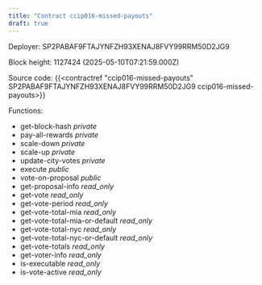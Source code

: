 ```yaml
---
title: "Contract ccip016-missed-payouts"
draft: true
---
```

Deployer: SP2PABAF9FTAJYNFZH93XENAJ8FVY99RRM50D2JG9


 



Block height: 1127424 (2025-05-10T07:21:59.000Z)

Source code: {{<contractref "ccip016-missed-payouts" SP2PABAF9FTAJYNFZH93XENAJ8FVY99RRM50D2JG9 ccip016-missed-payouts>}}

Functions:

* get-block-hash _private_
* pay-all-rewards _private_
* scale-down _private_
* scale-up _private_
* update-city-votes _private_
* execute _public_
* vote-on-proposal _public_
* get-proposal-info _read_only_
* get-vote _read_only_
* get-vote-period _read_only_
* get-vote-total-mia _read_only_
* get-vote-total-mia-or-default _read_only_
* get-vote-total-nyc _read_only_
* get-vote-total-nyc-or-default _read_only_
* get-vote-totals _read_only_
* get-voter-info _read_only_
* is-executable _read_only_
* is-vote-active _read_only_
